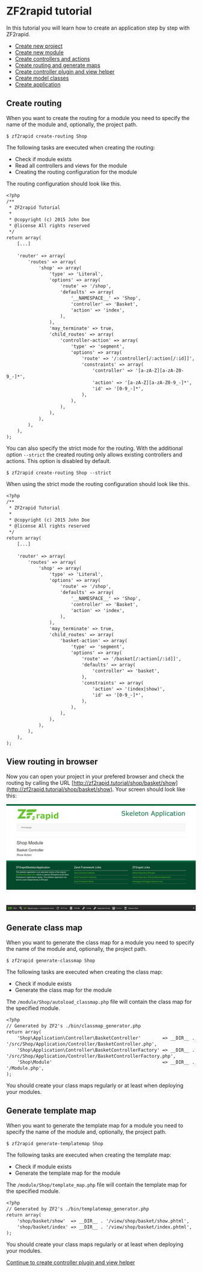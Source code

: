 # ZF2rapid tutorial

In this tutorial you will learn how to create an application step by step with
ZF2rapid.

 * [Create new project](tutorial-create-project.md)
 * [Create new module](tutorial-create-module.md)
 * [Create controllers and actions](tutorial-create-controllers-actions.md)
 * [Create routing and generate maps](tutorial-create-routing-maps.md)
 * [Create controller plugin and view helper](tutorial-create-controller-plugin-view-helper.md)
 * [Create model classes](tutorial-crud-create-model.md)
 * [Create application](tutorial-crud-create-application.md)

## Create routing

When you want to create the routing for a module you need to specify the 
name of the module and, optionally, the project path. 
 
    $ zf2rapid create-routing Shop

The following tasks are executed when creating the routing:

 * Check if module exists
 * Read all controllers and views for the module
 * Creating the routing configuration for the module

The routing configuration should look like this.

    <?php
    /**
     * ZF2rapid Tutorial
     *
     * @copyright (c) 2015 John Doe
     * @license All rights reserved
     */
    return array(
        [...]
        
        'router' => array(
            'routes' => array(
                'shop' => array(
                    'type' => 'Literal',
                    'options' => array(
                        'route' => '/shop',
                        'defaults' => array(
                            '__NAMESPACE__' => 'Shop',
                            'controller' => 'Basket',
                            'action' => 'index',
                        ),
                    ),
                    'may_terminate' => true,
                    'child_routes' => array(
                        'controller-action' => array(
                            'type' => 'segment',
                            'options' => array(
                                'route' => '/:controller[/:action[/:id]]',
                                'constraints' => array(
                                    'controller' => '[a-zA-Z][a-zA-Z0-9_-]*',
                                    'action' => '[a-zA-Z][a-zA-Z0-9_-]*',
                                    'id' => '[0-9_-]*',
                                ),
                            ),
                        ),
                    ),
                ),
            ),
        ),
    );
 
You can also specify the strict mode for the routing. With the additional option 
`--strict` the created routing only allows existing controllers and actions. This 
option is disabled by default.

    $ zf2rapid create-routing Shop --strict

When using the strict mode the routing configuration should look like this.

    <?php
    /**
     * ZF2rapid Tutorial
     *
     * @copyright (c) 2015 John Doe
     * @license All rights reserved
     */
    return array(
        [...]
                
        'router' => array(
            'routes' => array(
                'shop' => array(
                    'type' => 'Literal',
                    'options' => array(
                        'route' => '/shop',
                        'defaults' => array(
                            '__NAMESPACE__' => 'Shop',
                            'controller' => 'Basket',
                            'action' => 'index',
                        ),
                    ),
                    'may_terminate' => true,
                    'child_routes' => array(
                        'basket-action' => array(
                            'type' => 'segment',
                            'options' => array(
                                'route' => '/basket[/:action[/:id]]',
                                'defaults' => array(
                                    'controller' => 'basket',
                                ),
                                'constraints' => array(
                                    'action' => '(index|show)',
                                    'id' => '[0-9_-]*',
                                ),
                            ),
                        ),
                    ),
                ),
            ),
        ),
    );

## View routing in browser

Now you can open your project in your prefered browser and check the routing by 
calling the URL [http://zf2rapid.tutorial/shop/basket/show](http://zf2rapid.tutorial/shop/basket/show). 
Your screen should look like this:

![Screen shot new routing](screen_new_routing.jpg)

## Generate class map

When you want to generate the class map for a module you need to specify the 
name of the module and, optionally, the project path. 
 
    $ zf2rapid generate-classmap Shop

The following tasks are executed when creating the class map:

 * Check if module exists
 * Generate the class map for the module
 
The `/module/Shop/autoload_classmap.php` file will contain the class map for
the specified module.

    <?php
    // Generated by ZF2's ./bin/classmap_generator.php
    return array(
        'Shop\Application\Controller\BasketController'        => __DIR__ . '/src/Shop/Application/Controller/BasketController.php',
        'Shop\Application\Controller\BasketControllerFactory' => __DIR__ . '/src/Shop/Application/Controller/BasketControllerFactory.php',
        'Shop\Module'                                         => __DIR__ . '/Module.php',
    );

You should create your class maps regularly or at least when deploying your modules.

## Generate template map
 
When you want to generate the template map for a module you need to specify the 
name of the module and, optionally, the project path. 

    $ zf2rapid generate-templatemap Shop

The following tasks are executed when creating the template map:

* Check if module exists
* Generate the template map for the module

The `/module/Shop/template_map.php` file will contain the template map for
the specified module.

    <?php
    // Generated by ZF2's ./bin/templatemap_generator.php
    return array(
        'shop/basket/show'  => __DIR__ . '/view/shop/basket/show.phtml',
        'shop/basket/index' => __DIR__ . '/view/shop/basket/index.phtml',
    );

You should create your class maps regularly or at least when deploying your modules.

[Continue to create controller plugin and view helper](tutorial-create-controller-plugin-view-helper.md)

